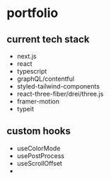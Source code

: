 # portfolio

## current tech stack

- next.js
- react
- typescript
- graphQL/contentful
- styled-tailwind-components
- react-three-fiber/drei/three.js
- framer-motion
- typeit

## custom hooks

- useColorMode
- usePostProcess
- useScrollOffset
-
